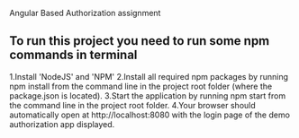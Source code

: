 
Angular Based Authorization assignment

To run this project you need to run some npm commands in terminal 
--------------------------------------------------------------------

1.Install 'NodeJS' and 'NPM'
2.Install all required npm packages by running npm install from the command line in the project root folder (where the package.json is located).
3.Start the application by running npm start from the command line in the project root folder.
4.Your browser should automatically open at http://localhost:8080 with the login page of the demo authorization app displayed.


